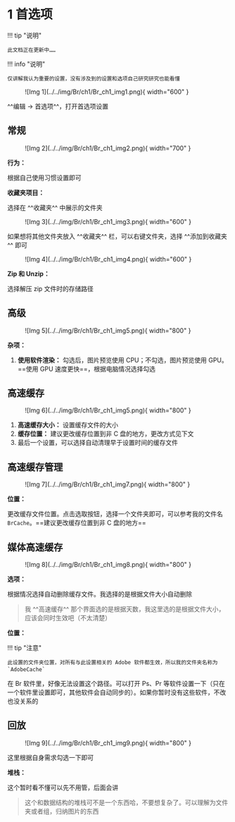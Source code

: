 # 1 首选项

!!! tip "说明"

    此文档正在更新中……

!!! info "说明"

    仅讲解我认为重要的设置，没有涉及到的设置和选项自己研究研究也能看懂

<figure markdown="span">
![Img 1](../../img/Br/ch1/Br_ch1_img1.png){ width="600" }
</figure>

^^编辑 -> 首选项^^，打开首选项设置

## 常规

<figure markdown="span">
![Img 2](../../img/Br/ch1/Br_ch1_img2.png){ width="700" }
</figure>

**行为：**

根据自己使用习惯设置即可

**收藏夹项目：**

选择在 ^^收藏夹^^ 中展示的文件夹

<figure markdown="span">
![Img 3](../../img/Br/ch1/Br_ch1_img3.png){ width="600" }
</figure>

如果想将其他文件夹放入 ^^收藏夹^^ 栏，可以右键文件夹，选择 ^^添加到收藏夹^^ 即可

<figure markdown="span">
![Img 4](../../img/Br/ch1/Br_ch1_img4.png){ width="600" }
</figure>

**Zip 和 Unzip：**

选择解压 zip 文件时的存储路径

## 高级

<figure markdown="span">
![Img 5](../../img/Br/ch1/Br_ch1_img5.png){ width="800" }
</figure>

**杂项：**

1. **使用软件渲染：** 勾选后，图片预览使用 CPU；不勾选，图片预览使用 GPU。==使用 GPU 速度更快==，根据电脑情况选择勾选

## 高速缓存

<figure markdown="span">
![Img 6](../../img/Br/ch1/Br_ch1_img5.png){ width="800" }
</figure>

1. **高速缓存大小：** 设置缓存文件的大小
2. **缓存位置：** 建议更改缓存位置到非 C 盘的地方，更改方式见下文
3. 最后一个设置，可以选择自动清理早于设置时间的缓存文件

## 高速缓存管理

<figure markdown="span">
![Img 7](../../img/Br/ch1/Br_ch1_img7.png){ width="800" }
</figure>

**位置：**

更改缓存文件位置。点击选取按钮，选择一个文件夹即可，可以参考我的文件名 `BrCache`。==建议更改缓存位置到非 C 盘的地方==

## 媒体高速缓存

<figure markdown="span">
![Img 8](../../img/Br/ch1/Br_ch1_img8.png){ width="800" }
</figure>

**选项：**

根据情况选择自动删除缓存文件。我选择的是根据文件大小自动删除

> 我 ^^高速缓存^^ 那个界面选的是根据天数，我这里选的是根据文件大小，应该会同时生效吧（不太清楚）

**位置：**

!!! tip "注意"

    此设置的文件夹位置，对所有与此设置相关的 Adobe 软件都生效，所以我的文件夹名称为 `AdobeCache`

在 Br 软件里，好像无法设置这个路径。可以打开 Ps、Pr 等软件设置一下（只在一个软件里设置即可，其他软件会自动同步的）。如果你暂时没有这些软件，不改也没关系的

## 回放

<figure markdown="span">
![Img 9](../../img/Br/ch1/Br_ch1_img9.png){ width="800" }
</figure>

这里根据自身需求勾选一下即可

**堆栈：**

这个暂时看不懂可以先不用管，后面会讲

> 这个和数据结构的堆栈可不是一个东西哈，不要想复杂了。可以理解为文件夹或者组，归纳图片的东西